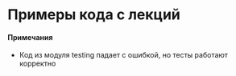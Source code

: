 # Примеры кода с лекций

#### Примечания
- Код из модуля testing падает с ошибкой, но тесты работают корректно 
